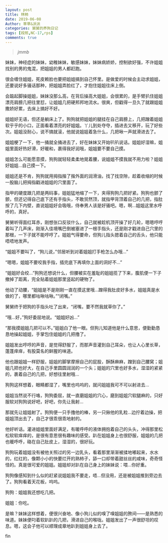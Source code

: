 ```yaml
---
layout: post
title: 林柿
date: 2019-06-08
Author: 草草&派派
categories: 舅舅的养狗日记
tags: [段邢,NC-17,rps]
comments: true
---
```

> _jmmb_

妹妹，神经症的妹妹，幼稚妹妹，敏感妹妹，妹妹病娇娇，控制欲好强，不许姐姐找别的男的鬼混，把姐姐的男人都赶跑。

很会缠住姐姐，死皮赖脸也要把姐姐搞到自己怀里。是做爱的时候会主动求姐姐，还要说好多骚话那种，把姐姐弄脸红了，才抱住姐姐往床上倒。

会踮起脚操姐姐，妹妹没那么高，在背后操高大姐姐，会很累的，是手臂扒住姐姐漂亮肩膀几把往里怼，让姐姐几把硬邦邦地流水。很爽，但戳得一旦久了就跟姐姐撒娇好累，去床上搞好不好。

姐姐好无语，但还是躺床上了。狗狗就把姐姐的腿挂在自己肩膀上，几把蹭着姐姐软乎乎的小口，正面看着漂亮的好姐姐。丫儿到处夺夺，插进去又移开，玩了好些次。姐姐没耐心，说不搞就滚，他就说姐姐着急什么，几把啾一声就滑进去了。

姐姐梗了一下，他一捅就全捅进去了，好在妹妹又开始叭叭说话。姐姐好湿嘛，姐姐里面好热好滑，好暖和，裹得我好润哦，姐姐要不要自己摸。

姐姐怎么可能愿意摸，狗狗就轻轻柔柔地晃着腰，说姐姐不摸我就不用力啦？姐姐好姐姐…自己摸一下。

姐姐还是不肯，狗狗就用拇指揩了揩外面的润滑油，找了找空隙，趁着收缩的时候一股脑儿把拇指戳进姐姐的穴里面了。

指甲的硬度跟几把是两码事，姐姐猛地缩了一下，夹得狗狗几把好紧。狗狗也颤了颤，但还记得自己底下还有手指头，不敢贸然顶，就指甲背顶着自己的几把，指肚按了几下内壁，直说姐姐好会吸哦，侍奉男人该是好骚吧。嗯，啊…姐姐这里水呼呼的，真好。

舅舅听得面红耳赤，刚想张口反驳什么，自己就被趁机顶开操了好几轮，嗯嗯哼哼着叫了几声床，刚渐入佳境嘴巴倒被塞进了一根手指头，还是刚才戳进自己穴里的那根，一下子就不能哼哼了。姐姐气得要命，但狗儿指头摁着自己的舌头，他只能唔唔地发声。

“姐姐不要叫了，“狗儿说，”邻居听到对着姐姐打手枪怎么办哦…”

“嗯嗯，姐姐不要咬我手指，插完底下再填你上面的洞好不…”

“姐姐好会绞…”狗狗还想说什么，但腰被实在羞耻的姐姐揽了下来，腹肌便一下子撤掉了距离，完全贴着姐姐那里竖起的硬物了。

他动了动腰，“姐姐是不是刚刚一直在摸这里哦…蹭得我肚皮好多水，姐姐真是水做的了，哪里都咕啾咕啾。”“闭嘴。”

舅舅终于把狗的手指头吐了出来，“闭嘴，要不然我就草你了。”

“哦…好，”狗好委屈地说。“姐姐好凶…”

“那我摸姐姐几把可以不。”姐姐白了他一眼。但狗儿知道他是什么意思，便勤勤恳恳地操起姐姐，手掌包住姐姐的几把撸了。

姐姐发出哼哼的声音，是觉得舒服了，而那声音灌到自己耳朵，也让人心里长草，蓬蓬痒痒，有股莫名的鲜腥的味道。

他也跟姐姐一样舒服，姐姐的脚掌摩擦自己的屁股，酥酥麻麻，蹭到自己腰窝；姐姐几把也好大，在自己手里圆圆润润的一个头；姐姐的穴里也好多水，湿湿的紧紧的，裹着自己的几把，好想往里射哦…

狗狗这样想着，眼睛都湿了，嘴里也呜呜的，就问姐姐我可不可以射进去…

姐姐当然说不行咯，狗狗委屈，就一直磨姐姐的穴心，磨到姐姐穴软腿麻的，只好服软对狗狗说好吧，好吧，你先让我射…

那就先让姐姐射了。狗狗便一只手撸他的棒，另一只揪他的乳粒…边拧着边操，把姐姐顶出去了，自己才很乖很乖地射的。

他好听话。灌进姐姐里面好满足，有暖呼呼的液体拥抱着自己的头头，冲得那里松松软软痒痒的，是很有意思很有趣味的感受。趴在姐姐身上也很舒服，姐姐的几把也暖呼呼，硌在自己肚皮上，湿湿的，很好玩。

狗狗玩着姐姐没有被他关照过的另一边乳头，看着那里渐渐被揉地嘟起来，水水的，红红的，像颗小小的快要烂开的熟柿子，舔一口却带着甜丝丝的咸味，奇奇怪怪的。真是很可爱的姐姐。姐姐却对趴在自己身上的妹妹说：喂…你好重。

狗狗像感知到什么似的赶紧说姐姐我不要走，唔…但没用，还是被姐姐推到旁边去了。狗狗看着天花板，呜呜。

狗狗：姐姐我还想吃几把。

姐姐：你吃。

是嘛？妹妹这样想着，便很兴奋地、像小狗儿似的嗅了嗅姐姐的胯间——是熟悉的味道。妹妹便叼着软趴趴的几把，滑进自己的喉咙。姐姐发出了一声很舒坦的叹息。嗯，这会子他可以顺理成章地趴到姐姐身上去了。



fin
